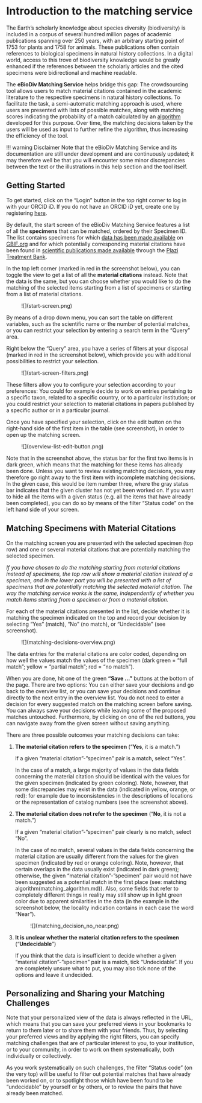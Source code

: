 # Introduction to the matching service

The Earth’s scholarly knowledge about species diversity (biodiversity) is included in a corpus of several hundred million pages of academic publications spanning over 250 years, with an arbitrary starting point of 1753 for plants and 1758 for animals. These publications often contain references to biological specimens in natural history collections. In a digital world, access to this trove of biodiversity knowledge would be greatly enhanced if the references between the scholarly articles and the cited specimens were bidirectional and machine readable.

The **eBioDiv Matching Service** helps bridge this gap: The crowdsourcing tool allows users to match material citations contained in the academic literature to the respective specimens in natural history collections. To facilitate the task, a semi-automatic matching approach is used, where users are presented with lists of possible matches, along with matching scores indicating the probability of a match calculated by an [algorithm](matching_algorithm.md) developed for this purpose. Over time, the matching decisions taken by the users will be used as input to further refine the algorithm, thus increasing the efficiency of the tool.

!!! warning Disclaimer
    Note that the eBioDiv Matching Service and its documentation are still under development and are continuously updated; it may therefore well be that you will encounter some minor discrepancies between the text or the illustrations in this help section and the tool itself.

## Getting Started

To get started, click on the “Login” button in the top right corner to log in with your ORCID iD. If you do not have an ORCID iD yet, create one by registering [here](https://orcid.org/register).

By default, the start screen of the eBioDiv Matching Service features a list of all the **specimens** that can be matched, ordered by their Specimen ID. The list contains specimens for which [data has been made available](data.md) on [GBIF.org](https://www.gbif.org/) and for which potentially corresponding material citations have been found in [scientific publications made available](data.md) through the [Plazi Treatment Bank](http://plazi.org/treatmentbank/).

In the top left corner (marked in red in the screenshot below), you can toggle the view to get a list of all the **material citations** instead. Note that the data is the same, but you can choose whether you would like to do the matching of the selected items starting from a list of specimens or starting from a list of material citations.

<figure markdown>
  ![](start-screen.png)
</figure>

By means of a drop down menu, you can sort the table on different variables, such as the scientific name or the number of potential matches, or you can restrict your selection by entering a search term in the “Query” area. 

Right below the “Query” area, you have a series of filters at your disposal (marked in red in the screenshot below), which provide you with additional possibilities to restrict your selection.

<figure markdown>
  ![](start-screen-filters.png)
</figure>

These filters allow you to configure your selection according to your preferences: You could for example decide to work on entries pertaining to a specific taxon, related to a specific country, or to a particular institution; or you could restrict your selection to material citations in papers published by a specific author or in a particular journal. 

Once you have specified your selection, click on the edit button on the right-hand side of the first item in the table (see screenshot), in order to open up the matching screen.    

<figure markdown>
  ![](overview-list-edit-button.png)
</figure>

Note that in the screenshot above, the status bar for the first two items is in dark green, which means that the matching for these items has already been done. Unless you want to review existing matching decisions, you may therefore go right away to the first item with incomplete matching decisions. In the given case, this would be item number three, where the gray status bar indicates that the given cluster has not yet been worked on. If you want to hide all the items with a given status (e.g. all the items that have already been completed), you can do so by means of the filter “Status code” on the left hand side of your screen.

## Matching Specimens with Material Citations
On the matching screen you are presented with the selected specimen (top row) and one or several material citations that are potentially matching the selected specimen.

*If you have chosen to do the matching starting from material citations instead of specimens, the top row will show a material citation instead of a specimen, and in the lower part you will be presented with a list of specimens that are potentially matching the selected material citation. The way the matching service works is the same, independently of whether you match items starting from a specimen or from a material citation.*

For each of the material citations presented in the list, decide whether it is matching the specimen indicated on the top and record your decision by selecting “Yes” (match), “No” (no match), or “Undecidable” (see screenshot). 

<figure markdown>
  ![](matching-decisions-overview.png)
</figure>

The data entries for the material citations are color coded, depending on how well the values match the values of the specimen (dark green = “full match”; yellow = “partial match”; red = “no match”).

When you are done, hit one of the green **“Save …”** buttons at the bottom of the page. There are two options: You can either save your decisions and go back to the overview list, or you can save your decisions and continue directly to the next entry in the overview list. You do not need to enter a decision for every suggested match on the matching screen before saving. You can always save your decisions while leaving some of the proposed matches untouched. Furthermore, by clicking on one of the red buttons, you can navigate away from the given screen without saving anything.

There are three possible outcomes your matching decisions can take:

1. **The material citation refers to the specimen** (“**Yes**, it is a match.”)

    If a given “material citation”-”specimen” pair is a match, select “Yes”.

    In the case of a match, a large majority of values in the data fields concerning the material citation should be identical with the values for the given specimen (indicated by green coloring).
    Note, however, that some discrepancies may exist in the data (indicated in yellow, orange, or red): for example due to inconsistencies in the descriptions of locations or the representation of catalog numbers (see the screenshot above).    

1. **The material citation does not refer to the specimen** (“**No**, it is not a match.”)

    If a given “material citation”-”specimen” pair clearly is no match, select “No”.

    In the case of no match, several values in the data fields concerning the material citation are usually different from the values for the given specimen (indicated by red or orange coloring).
    Note, however, that certain overlaps in the data usually exist (indicated in dark green); otherwise, the given “material citation”-”specimen” pair would not have been suggested as a potential match in the first place (see: matching algorithm(matching_algorithm.md)). Also, some fields that refer to completely different things in reality may still show up in light green color due to apparent similarities in the data (in the example in the screenshot below, the locality indication contains in each case the word “Near”). 

    <figure markdown>
        ![](matching_decision_no_near.png)
    </figure>

1. **It is unclear whether the material citation refers to the specimen** (“**Undecidable**”)

    If you think that the data is insufficient to decide whether a given “material citation”-”specimen” pair is a match, tick “Undecidable”. If you are completely unsure what to put, you may also tick none of the options and leave it undecided.


## Personalizing and Sharing your Matching Challenges

Note that your personalized view of the data is always reflected in the URL, which means that you can save your preferred views in your bookmarks to return to them later or to share them with your friends. Thus, by selecting your preferred views and by applying the right filters, you can specify matching challenges that are of particular interest to you, to your institution, or to your community, in order to work on them systematically, both individually or collectively.

As you work systematically on such challenges, the filter “Status code” (on the very top) will be useful to filter out potential matches that have already been worked on, or to spotlight those which have been found to be “undecidable” by yourself or by others, or to review the pairs that have already been matched.

